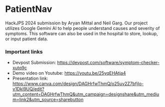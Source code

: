 # PatientNav
HackJPS 2024 submission by Aryan Mittal and Neil Garg. Our project utilizes Google Gemini AI to help people understand causes and severity of symptoms. This software can also be used in the hospital to store, lookup, or input patient data.

### Important links
- Devpost Submission: https://devpost.com/software/symptom-checker-xutq9c
- Demo video on Youtube: https://youtu.be/25yqEHAtja4
- Presentation link: https://www.canva.com/design/DAGHrfwThmQ/o25uv2Z7bfjIo-v1DkI9UQ/edit?utm_content=DAGHrfwThmQ&utm_campaign=designshare&utm_medium=link2&utm_source=sharebutton
